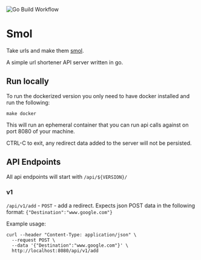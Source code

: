 ![Go Build Workflow](https://github.com/lucasreed/smol/workflows/Go%20Build/badge.svg)
# Smol

Take urls and make them [smol](https://www.urbandictionary.com/define.php?term=Smol).

A simple url shortener API server written in go.

## Run locally

To run the dockerized version you only need to have docker installed and run the following:

`make docker`

This will run an ephemeral container that you can run api calls against on port 8080 of your machine.

CTRL-C to exit, any redirect data added to the server will not be persisted.

## API Endpoints

All api endpoints will start with `/api/${VERSION}/`

### v1
`/api/v1/add` - `POST` - add a redirect. Expects json POST data in the following format: `{"Destination":"www.google.com"}`

Example usage:

```shell
curl --header "Content-Type: application/json" \
  --request POST \
  --data '{"Destination":"www.google.com"}' \
  http://localhost:8080/api/v1/add
```
